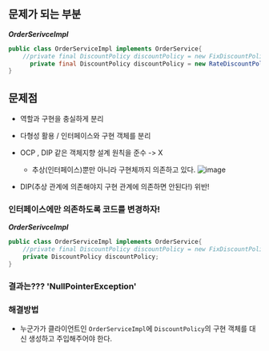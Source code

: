 ## 문제가 되는 부분
***OrderSerivceImpl***
```java
public class OrderServiceImpl implements OrderService{
	//private final DiscountPolicy discountPolicy = new FixDiscountPolicy();  
	  private final DiscountPolicy discountPolicy = new RateDiscountPolicy();
}
```
## 문제점
* 역할과 구현을 충실하게 분리
* 다형성 활용 / 인터페이스와 구현 객체를 분리
* OCP , DIP 같은 객체지향 설계 원칙을 준수 -> X
	* 추상(인터페이스)뿐만 아니라 구현체까지 의존하고 있다. ![image](https://user-images.githubusercontent.com/39082893/105344028-bed35b80-5c25-11eb-914a-3825bb10aa65.png)

* DIP(추상 관계에 의존해야지 구현 관계에 의존하면 안된다!) 위반!

### 인터페이스에만 의존하도록 코드를 변경하자!

***OrderSerivceImpl***
```java
public class OrderServiceImpl implements OrderService{
	//private final DiscountPolicy discountPolicy = new FixDiscountPolicy();  
	private DiscountPolicy discountPolicy;
}
``` 
### 결과는???   'NullPointerException'

### 해결방법
* 누군가가 클라이언트인 `OrderServiceImpl`에 `DiscountPolicy`의 구현 객체를 대신 생성하고 주입해주어야 한다.

